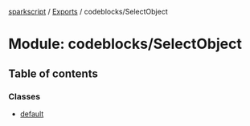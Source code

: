 [sparkscript](../README.md) / [Exports](../modules.md) / codeblocks/SelectObject

# Module: codeblocks/SelectObject

## Table of contents

### Classes

- [default](../classes/codeblocks_SelectObject.default.md)
